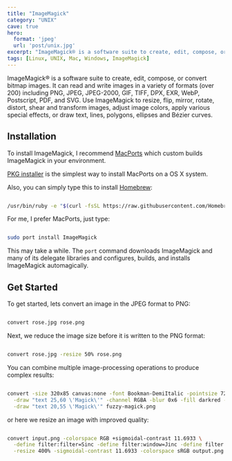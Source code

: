 ```yaml
---
title: "ImageMagick"
category: "UNIX"
cave: true
hero:
  format: 'jpeg'
  url: 'post/unix.jpg'
excerpt: "ImageMagick® is a software suite to create, edit, compose, or convert bitmap images."
tags: [Linux, UNIX, Mac, Windows, ImageMagick]
---
```

ImageMagick® is a software suite to create, edit, compose, or convert bitmap images. It can read and write images in a variety of formats (over 200) including PNG, JPEG, JPEG-2000, GIF, TIFF, DPX, EXR, WebP, Postscript, PDF, and SVG. Use ImageMagick to resize, flip, mirror, rotate, distort, shear and transform images, adjust image colors, apply various special effects, or draw text, lines, polygons, ellipses and Bézier curves.

## Installation

To install ImageMagick, I recommend [MacPorts](https://www.macports.org) which custom builds ImageMagick in your environment.

[PKG installer](https://www.macports.org/install.php) is the simplest way to install MacPorts on a OS X system.

Also, you can simply type this to install [Homebrew](https://brew.sh):

```sh

/usr/bin/ruby -e "$(curl -fsSL https://raw.githubusercontent.com/Homebrew/install/master/install)"

```


For me, I prefer MacPorts, just type:

```sh

sudo port install ImageMagick

```


This may take a while. The `port` command downloads ImageMagick and many of its delegate libraries and configures, builds, and installs ImageMagick automagically.

## Get Started

To get started, lets convert an image in the JPEG format to PNG:

```sh

convert rose.jpg rose.png

```


Next, we reduce the image size before it is written to the PNG format:

```sh

convert rose.jpg -resize 50% rose.png

```


You can combine multiple image-processing operations to produce complex results:

```sh

convert -size 320x85 canvas:none -font Bookman-DemiItalic -pointsize 72 \
  -draw "text 25,60 \'Magick\'" -channel RGBA -blur 0x6 -fill darkred -stroke magenta \
  -draw "text 20,55 \'Magick\'" fuzzy-magick.png

```


or here we resize an image with improved quality:

```sh

convert input.png -colorspace RGB +sigmoidal-contrast 11.6933 \
  -define filter:filter=Sinc -define filter:window=Jinc -define filter:lobes=3 \
  -resize 400% -sigmoidal-contrast 11.6933 -colorspace sRGB output.png');

```

